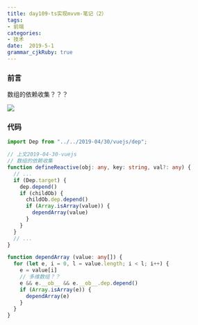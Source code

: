 ```yaml
---
title: day109-ts实现mvvm-笔记（2）
tags: 
- 前端
categories: 
- 技术
date:  2019-5-1
grammar_cjkRuby: true
---
```

### 前言
数组的依赖收集？？？

![](https://ws1.sinaimg.cn/large/b15ca614gy1g2m6x7ao74j20e609g3yu.jpg)
<!--more-->
### 代码

```typescript
import Dep from "../../2019-04/30/vuejs/dep";

// 上文2019-04-30-vuejs
// 数组的依赖收集
function defineReactive(obj: any, key: string, val?: any) {
  // ...
  if (Dep.target) {
    dep.depend()
    if (childOb) {
      childOb.dep.depend()
      if (Array.isArray(value)) {
        dependArray(value)
      }
    }
  }
  // ...
}

function dependArray (value: any[]) {
  for (let e, i = 0, l = value.length; i < l; i++) {
    e = value[i]
    // 多维数组？？
    e && e.__ob__ && e.__ob__.dep.depend()
    if (Array.isArray(e)) {
      dependArray(e)
    }
  }
}
```

